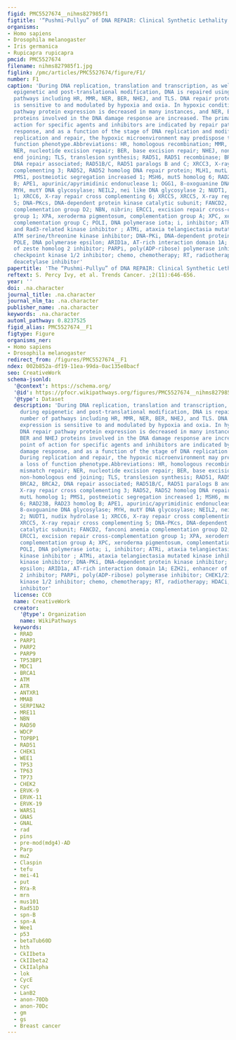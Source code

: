 ```yaml
---
figid: PMC5527674__nihms827985f1
figtitle: '“Pushmi-Pullyu” of DNA REPAIR: Clinical Synthetic Lethality'
organisms:
- Homo sapiens
- Drosophila melanogaster
- Iris germanica
- Rupicapra rupicapra
pmcid: PMC5527674
filename: nihms827985f1.jpg
figlink: /pmc/articles/PMC5527674/figure/F1/
number: F1
caption: 'During DNA replication, translation and transcription, as well as during
  epigenetic and post-translational modification, DNA is repaired using a number of
  pathways including HR, MMR, NER, BER, NHEJ, and TLS. DNA repair protein expression
  is sensitive to and modulated by hypoxia and oxia. In hypoxic conditions, DNA repair
  pathway protein expression is decreased in many instances, and NER, BER and NHEJ
  proteins involved in the DNA damage response are increased. The primary point of
  action for specific agents and inhibitors are indicated by repair pathways, damage
  response, and as a function of the stage of DNA replication and modification. During
  replication and repair, the hypoxic microenvironment may predispose to a loss of
  function phenotype.Abbreviations: HR, homologous recombination; MMR, mismatch repair;
  NER, nucleotide excision repair; BER, base excision repair; NHEJ, non-homologous
  end joining; TLS, translesion synthesis; RAD51, RAD51 recombinase; BRCA2, BRCA2,
  DNA repair associated; RAD51B/C, RAD51 paralogs B and C; XRCC3, X-ray repair cross
  complementing 3; RAD52, RAD52 homolog DNA repair protein; MLH1, mutL homolog 1;
  PMS1, postmeiotic segregation increased 1; MSH6, mutS homolog 6; RAD23B, RAD23 homolog
  B; APE1, apurinic/apyrimidinic endonuclease 1; OGG1, 8-oxoguanine DNA glycosylase;
  MYH, mutY DNA glycosylase; NEIL2, nei like DNA glycosylase 2; NUDT1, nudix hydrolase
  1; XRCC6, X-ray repair cross complementing 6; XRCC5, XRCC5, X-ray repair cross complementing
  5; DNA-PKcs, DNA-dependent protein kinase catalytic subunit; FANCD2, fanconi anemia
  complementation group D2; NBN, nibrin; ERCC1, excision repair cross-complementation
  group 1; XPA, xeroderma pigmentosum, complementation group A; XPC, xeroderma pigmentosum,
  complementation group C; POLI, DNA polymerase iota; i, inhibitor; ATRi, ataxia telangiectasia
  and Rad3-related kinase inhibitor ; ATMi, ataxia telangiectasia mutated kinase inhibitor
  ATM serine/threonine kinase inhibitor; DNA-PKi, DNA-dependent protein kinase inhibitor;
  POLE, DNA polymerase epsilon; ARID1a, AT-rich interaction domain 1A; EZH2i, enhancer
  of zeste homolog 2 inhibitor; PARPi, poly(ADP-ribose) polymerase inhibitor; CHEK1/2i,
  checkpoint kinase 1/2 inhibitor; chemo, chemotherapy; RT, radiotherapy; HDACi, histone
  deacetylase inhibitor'
papertitle: 'The “Pushmi-Pullyu” of DNA REPAIR: Clinical Synthetic Lethality.'
reftext: S. Percy Ivy, et al. Trends Cancer. ;2(11):646-656.
year: ''
doi: .na.character
journal_title: .na.character
journal_nlm_ta: .na.character
publisher_name: .na.character
keywords: .na.character
automl_pathway: 0.8237525
figid_alias: PMC5527674__F1
figtype: Figure
organisms_ner:
- Homo sapiens
- Drosophila melanogaster
redirect_from: /figures/PMC5527674__F1
ndex: 002b852a-df19-11ea-99da-0ac135e8bacf
seo: CreativeWork
schema-jsonld:
  '@context': https://schema.org/
  '@id': https://pfocr.wikipathways.org/figures/PMC5527674__nihms827985f1.html
  '@type': Dataset
  description: 'During DNA replication, translation and transcription, as well as
    during epigenetic and post-translational modification, DNA is repaired using a
    number of pathways including HR, MMR, NER, BER, NHEJ, and TLS. DNA repair protein
    expression is sensitive to and modulated by hypoxia and oxia. In hypoxic conditions,
    DNA repair pathway protein expression is decreased in many instances, and NER,
    BER and NHEJ proteins involved in the DNA damage response are increased. The primary
    point of action for specific agents and inhibitors are indicated by repair pathways,
    damage response, and as a function of the stage of DNA replication and modification.
    During replication and repair, the hypoxic microenvironment may predispose to
    a loss of function phenotype.Abbreviations: HR, homologous recombination; MMR,
    mismatch repair; NER, nucleotide excision repair; BER, base excision repair; NHEJ,
    non-homologous end joining; TLS, translesion synthesis; RAD51, RAD51 recombinase;
    BRCA2, BRCA2, DNA repair associated; RAD51B/C, RAD51 paralogs B and C; XRCC3,
    X-ray repair cross complementing 3; RAD52, RAD52 homolog DNA repair protein; MLH1,
    mutL homolog 1; PMS1, postmeiotic segregation increased 1; MSH6, mutS homolog
    6; RAD23B, RAD23 homolog B; APE1, apurinic/apyrimidinic endonuclease 1; OGG1,
    8-oxoguanine DNA glycosylase; MYH, mutY DNA glycosylase; NEIL2, nei like DNA glycosylase
    2; NUDT1, nudix hydrolase 1; XRCC6, X-ray repair cross complementing 6; XRCC5,
    XRCC5, X-ray repair cross complementing 5; DNA-PKcs, DNA-dependent protein kinase
    catalytic subunit; FANCD2, fanconi anemia complementation group D2; NBN, nibrin;
    ERCC1, excision repair cross-complementation group 1; XPA, xeroderma pigmentosum,
    complementation group A; XPC, xeroderma pigmentosum, complementation group C;
    POLI, DNA polymerase iota; i, inhibitor; ATRi, ataxia telangiectasia and Rad3-related
    kinase inhibitor ; ATMi, ataxia telangiectasia mutated kinase inhibitor ATM serine/threonine
    kinase inhibitor; DNA-PKi, DNA-dependent protein kinase inhibitor; POLE, DNA polymerase
    epsilon; ARID1a, AT-rich interaction domain 1A; EZH2i, enhancer of zeste homolog
    2 inhibitor; PARPi, poly(ADP-ribose) polymerase inhibitor; CHEK1/2i, checkpoint
    kinase 1/2 inhibitor; chemo, chemotherapy; RT, radiotherapy; HDACi, histone deacetylase
    inhibitor'
  license: CC0
  name: CreativeWork
  creator:
    '@type': Organization
    name: WikiPathways
  keywords:
  - RRAD
  - PARP1
  - PARP2
  - PARP9
  - TP53BP1
  - MDC1
  - BRCA1
  - ATM
  - ATR
  - ANTXR1
  - MMAB
  - SERPINA2
  - MRE11
  - NBN
  - RAD50
  - WDCP
  - TOPBP1
  - RAD51
  - CHEK1
  - WEE1
  - TP53
  - TP63
  - TP73
  - CHEK2
  - ERVK-9
  - ERVK-11
  - ERVK-19
  - WARS1
  - GNAS
  - GNAL
  - rad
  - pins
  - pre-mod(mdg4)-AD
  - Parp
  - mu2
  - Claspin
  - tefu
  - mei-41
  - put
  - RYa-R
  - mrn
  - mus101
  - Rad51D
  - spn-B
  - spn-A
  - Wee1
  - p53
  - betaTub60D
  - hth
  - CkIIbeta
  - CkIIbeta2
  - CkIIalpha
  - lok
  - CycE
  - cyc
  - LanB2
  - anon-70Db
  - anon-70Dc
  - gm
  - gs
  - Breast cancer
---
```

